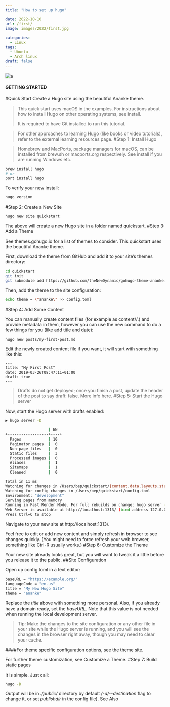 ```yaml
---
title: "How to set up hugo"

date: 2022-10-10
url: /first/
image: images/2022/first.jpg

categories:
  - Linux
tags:
  - Ubuntu
  - Arch linux
draft: false
---
```

![a](/image/hugo.png "hugo")
#### GETTING STARTED

#Quick Start
Create a Hugo site using the beautiful Ananke theme.

> This quick start uses macOS in the examples. For instructions about how to install Hugo on other operating systems, see install.
>
> It is required to have Git installed to run this tutorial.

> For other approaches to learning Hugo (like books or video tutorials), refer to the external learning resources page.
> #Step 1: Install Hugo

> Homebrew and MacPorts, package managers for macOS, can be installed from brew.sh or macports.org respectively. See install if you are running Windows etc.

```bash
brew install hugo
# or
port install hugo
```

To verify your new install:

```bash
hugo version
```

#Step 2: Create a New Site

```bash
hugo new site quickstart
```

The above will create a new Hugo site in a folder named quickstart.
#Step 3: Add a Theme

See themes.gohugo.io for a list of themes to consider. This quickstart uses the beautiful Ananke theme.

First, download the theme from GitHub and add it to your site’s themes directory:

```bash
cd quickstart
git init
git submodule add https://github.com/theNewDynamic/gohugo-theme-ananke.git themes/ananke
```

Then, add the theme to the site configuration:

```bash
echo theme = \"ananke\" >> config.toml
```

#Step 4: Add Some Content

You can manually create content files (for example as content/<CATEGORY>/<FILE>.<FORMAT>) and provide metadata in them, however you can use the new command to do a few things for you (like add title and date):

```bash
hugo new posts/my-first-post.md
```

Edit the newly created content file if you want, it will start with something like this:

```vim
---
title: "My First Post"
date: 2019-03-26T08:47:11+01:00
draft: true
---
```

> Drafts do not get deployed; once you finish a post, update the header of the post to say draft: false. More info here.
> #Step 5: Start the Hugo server

Now, start the Hugo server with drafts enabled:

```bash
▶ hugo server -D

                   | EN
+------------------+----+
  Pages            | 10
  Paginator pages  |  0
  Non-page files   |  0
  Static files     |  3
  Processed images |  0
  Aliases          |  1
  Sitemaps         |  1
  Cleaned          |  0

Total in 11 ms
Watching for changes in /Users/bep/quickstart/{content,data,layouts,static,themes}
Watching for config changes in /Users/bep/quickstart/config.toml
Environment: "development"
Serving pages from memory
Running in Fast Render Mode. For full rebuilds on change: hugo server --disableFastRender
Web Server is available at http://localhost:1313/ (bind address 127.0.0.1)
Press Ctrl+C to stop
```

Navigate to your new site at http://localhost:1313/.

Feel free to edit or add new content and simply refresh in browser to see changes quickly. (You might need to force refresh your web browser, something like Ctrl-R usually works.)
#Step 6: Customize the Theme

Your new site already looks great, but you will want to tweak it a little before you release it to the public.
##Site Configuration

Open up config.toml in a text editor:

```bash
baseURL = "https://example.org/"
languageCode = "en-us"
title = "My New Hugo Site"
theme = "ananke"
```

Replace the _title_ above with something more personal. Also, if you already have a domain ready, set the _baseURL_. Note that this value is not needed when running the local development server.

> Tip: Make the changes to the site configuration or any other file in your site while the Hugo server is running, and you will see the changes in the browser right away, though you may need to clear your cache.

####For theme specific configuration options, see the theme site.

For further theme customization, see Customize a Theme.
#Step 7: Build static pages

It is simple. Just call:

```bash
hugo -D
```

Output will be in _./public/_ directory by default _(-d/--destination_ flag to change it, or set _publishdir_ in the config file).
See Also
